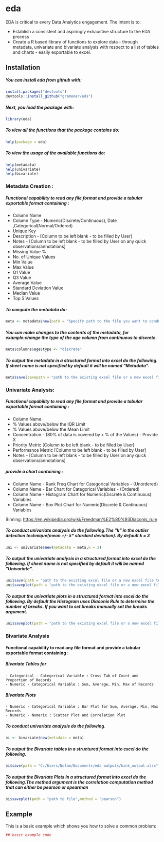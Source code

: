 
<!-- README.md is generated from README.Rmd. Please edit that file -->
eda
===

EDA is critical to every Data Analytics engagement. The intent is to:

-   Establish a consistent and aspiringly exhaustive structure to the EDA process
-   Create a R based library of functions to explore data - through metadata, univariate and bivariate analysis with respect to a list of tables and charts - easily exportable to excel.

Installation
------------

##### You can install eda from github with:

``` r
install.packages("devtools")
devtools::install_github("gramener/eda")
```

##### Next, you load the package with:

``` r
library(eda)
```

##### To view all the functions that the package contains do:

``` r
help(package = eda)
```

##### To view the usage of the available functions do:

``` r
help(metadata)
help(univariate)
help(bivariate)
```

### Metadata Creation :

##### Functional capability to read any file format and provide a tabular exportable format containing :

-   Column Name
-   Column Type - Numeric(Discrete/Continuous), Date ,Categorical(Normal/Ordered)
-   Unique Key
-   Description - \[Column to be left blank - to be filled by User\]
-   Notes - \[Column to be left blank - to be filled by User on any quick observations/annotations\]
-   Missing Value %
-   No. of Unique Values
-   Min Value
-   Max Value
-   Q1 Value
-   Q3 Value
-   Average Value
-   Standard Deviation Value
-   Median Value
-   Top 5 Values

##### To compute the metadata do:

``` r
meta <- metadata$new(path = "Specify path to the file you want to conduct EDA on")
```

##### You can make changes to the contents of the metadata, for example:change the type of the age column from continuous to discrete.

``` r
meta$columns$age$type <- "discrete"
```

##### To output the metadata in a structured format into excel do the following. If sheet name is not specified by default it will be named "Metadata".

``` r
meta$save(savepath = "path to the existing excel file or a new excel file to be created",sheet = "Metadata Analysis")
```

### Univariate Analysis:

##### Functional capability to read any file format and provide a tabular exportable format containing :

-   Column Name
-   % Values above/below the IQR Limit
-   % Values above/below the Mean Limit
-   Concentration - (80% of data is covered by x % of the Values) - Provide X
-   Priority Metric \[Column to be left blank - to be filled by User\]
-   Performance Metric \[Column to be left blank - to be filled by User\]
-   Notes - \[Column to be left blank - to be filled by User on any quick observations/annotations\]

##### provide a chart containing :

-   Column Name - Rank Freq Chart for Categorical Variables - (Unordered)
-   Column Name - Bar Chart for Categorical Variables - (Ordered)
-   Column Name - Histogram Chart for Numeric(Discrete & Continuous) Variables
-   Column Name - Box Plot Chart for Numeric(Discrete & Continuous) Variables

Binning: <https://en.wikipedia.org/wiki/Freedman%E2%80%93Diaconis_rule>

##### To conduct univariate analysis do the following.The "k" in the outlier detection technique(mean +/- k\* stardard deviation). By default k = 3

``` r
uni <- univariate$new(metadata = meta,k = 3)
```

##### To output the univariate analysis in a structured format into excel do the following. If sheet name is not specified by default it will be named "Univariate".

``` r
uni$save(path = "path to the existing excel file or a new excel file to be created",sheet = "Univariate")
uni$saveplot(path = "path to the existing excel file or a new excel file to be created")
```

##### To output the univariate plots in a structured format into excel do the following. By default the Histogram uses Diaconis Rule to determine the number of breaks. If you want to set breaks manually set the breaks argument.

``` r
uni$saveplot(path = "path to the existing excel file or a new excel file to be created")
```

### Bivariate Analysis

#### Functional capability to read any file format and provide a tabular exportable format containing :

##### Bivariate Tables for

    - Categorical - Categorical Variable : Cross Tab of Count and Proportion of Records 
    - Numeric - Categorical Variable : Sum, Average, Min, Max of Records

##### Bivariate Plots

    - Numeric - Categorical Variable : Bar Plot for Sum, Average, Min, Max Records
    - Numeric - Numeric : Scatter Plot and Correlation Plot

##### To conduct univariate analysis do the following.

``` r
bi <- bivariate$new(metadata = meta)
```

##### To output the Bivariate tables in a structured format into excel do the following.

``` r
bi$save(path = "C:/Users/Nolan/Documents/eda outputs/bank_output.xlsx")
```

##### To output the Bivariate Plots in a structured format into excel do the following.The method argument is the correlation computation method that can either be pearson or spearman

``` r
bi$saveplot(path = "path to file",method = "pearson")
```

Example
-------

This is a basic example which shows you how to solve a common problem:

``` r
## basic example code
```
